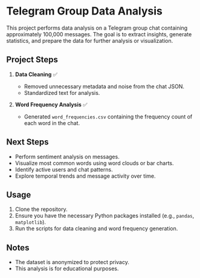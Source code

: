 # Telegram Group Data Analysis

This project performs data analysis on a Telegram group chat containing approximately 100,000 messages. The goal is to extract insights, generate statistics, and prepare the data for further analysis or visualization.

## Project Steps

1. **Data Cleaning** ✅

   * Removed unnecessary metadata and noise from the chat JSON.
   * Standardized text for analysis.

2. **Word Frequency Analysis** ✅

   * Generated `word_frequencies.csv` containing the frequency count of each word in the chat.

## Next Steps

* Perform sentiment analysis on messages.
* Visualize most common words using word clouds or bar charts.
* Identify active users and chat patterns.
* Explore temporal trends and message activity over time.

## Usage

1. Clone the repository.
2. Ensure you have the necessary Python packages installed (e.g., `pandas`, `matplotlib`).
3. Run the scripts for data cleaning and word frequency generation.

## Notes

* The dataset is anonymized to protect privacy.
* This analysis is for educational purposes.
